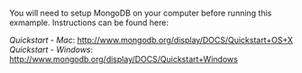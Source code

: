 
You will need to setup MongoDB on your computer before running this exmample.  Instructions can be found here:

*Quickstart - Mac*: http://www.mongodb.org/display/DOCS/Quickstart+OS+X
*Quickstart - Windows*: http://www.mongodb.org/display/DOCS/Quickstart+Windows